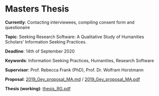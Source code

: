 # Masters Thesis
__Currently__: Contacting interviewees, compiling consent form and questionaire

__Topic__: Seeking Research Software: A Qualitative Study of Humanities Scholars' Information Seeking Practices.

__Deadline__: 14th of September 2020

__Keywords__: Information Seeking Practices, Humanities, Research Software

__Supervisor__: Prof. Rebecca Frank (PhD), Prof. Dr. Wolfram Horstmann

__Proposal__: [2019_Gey_proposal_MA.md](2019_Gey_proposal_MA.md) / [2019_Gey_proposal_MA.pdf](2019_Gey_proposal_MA.pdf)

__Thesis (working)__: [thesis_RG.pdf](thesis_RG.pdf) 
